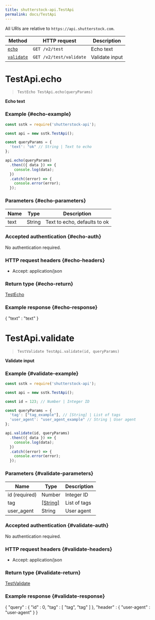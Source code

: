 ```yaml
---
title: shutterstock-api.TestApi
permalink: docs/TestApi
---
```


All URIs are relative to `https://api.shutterstock.com`.

Method | HTTP request | Description
------------- | ------------- | -------------
[`echo`](#echo) | `GET /v2/test` | Echo text
[`validate`](#validate) | `GET /v2/test/validate` | Validate input


<a name="echo"></a>
# TestApi.echo
> `TestEcho TestApi.echo(queryParams)`

**Echo text**

### Example {#echo-example}

```javascript
const sstk = require('shutterstock-api');

const api = new sstk.TestApi();

const queryParams = { 
  'text': "ok" // String | Text to echo
};

api.echo(queryParams)
  .then(({ data }) => {
    console.log(data);
  })
  .catch((error) => {
    console.error(error);
  });

```

### Parameters {#echo-parameters}


Name | Type | Description
------------- | ------------- | -------------
 text | String| Text to echo, defaults to ok 

### Accepted authentication {#echo-auth}

No authentication required.

### HTTP request headers {#echo-headers}



- Accept: application/json

### Return type {#echo-return}

[TestEcho](TestEcho)

### Example response {#echo-response}

{
  "text" : "text"
}

<a name="validate"></a>
# TestApi.validate
> `TestValidate TestApi.validate(id, queryParams)`

**Validate input**

### Example {#validate-example}

```javascript
const sstk = require('shutterstock-api');

const api = new sstk.TestApi();

const id = 123; // Number | Integer ID

const queryParams = { 
  'tag': ["tag_example"], // [String] | List of tags
  'user_agent': "user_agent_example" // String | User agent
};

api.validate(id, queryParams)
  .then(({ data }) => {
    console.log(data);
  })
  .catch((error) => {
    console.error(error);
  });

```

### Parameters {#validate-parameters}


Name | Type | Description
------------- | ------------- | -------------
 id (required) | Number| Integer ID 
 tag | [[String]](String)| List of tags 
 user_agent | String| User agent 

### Accepted authentication {#validate-auth}

No authentication required.

### HTTP request headers {#validate-headers}



- Accept: application/json

### Return type {#validate-return}

[TestValidate](TestValidate)

### Example response {#validate-response}

{
  "query" : {
    "id" : 0,
    "tag" : [ "tag", "tag" ]
  },
  "header" : {
    "user-agent" : "user-agent"
  }
}

